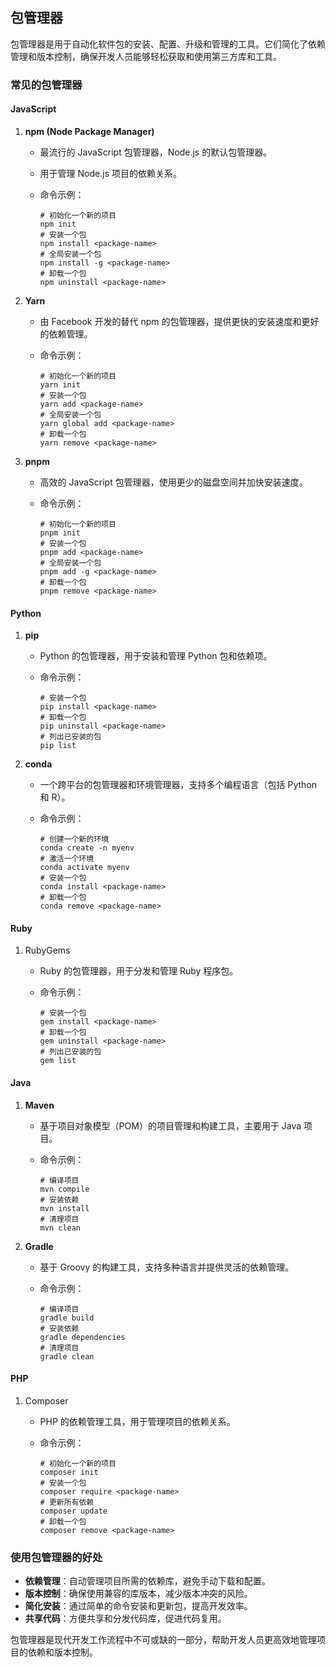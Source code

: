 ## 包管理器

包管理器是用于自动化软件包的安装、配置、升级和管理的工具。它们简化了依赖管理和版本控制，确保开发人员能够轻松获取和使用第三方库和工具。

### 常见的包管理器

#### JavaScript

1. **npm (Node Package Manager)**

   - 最流行的 JavaScript 包管理器，Node.js 的默认包管理器。

   - 用于管理 Node.js 项目的依赖关系。

   - 命令示例：

     ```
     # 初始化一个新的项目
     npm init
     # 安装一个包
     npm install <package-name>
     # 全局安装一个包
     npm install -g <package-name>
     # 卸载一个包
     npm uninstall <package-name>
     ```

2. **Yarn**

   - 由 Facebook 开发的替代 npm 的包管理器，提供更快的安装速度和更好的依赖管理。

   - 命令示例：

     ```
     # 初始化一个新的项目
     yarn init
     # 安装一个包
     yarn add <package-name>
     # 全局安装一个包
     yarn global add <package-name>
     # 卸载一个包
     yarn remove <package-name>
     ```

3. **pnpm**

   - 高效的 JavaScript 包管理器，使用更少的磁盘空间并加快安装速度。

   - 命令示例：

     ```
     # 初始化一个新的项目
     pnpm init
     # 安装一个包
     pnpm add <package-name>
     # 全局安装一个包
     pnpm add -g <package-name>
     # 卸载一个包
     pnpm remove <package-name>
     ```

#### Python

1. **pip**

   - Python 的包管理器，用于安装和管理 Python 包和依赖项。

   - 命令示例：

     ```
     # 安装一个包
     pip install <package-name>
     # 卸载一个包
     pip uninstall <package-name>
     # 列出已安装的包
     pip list
     ```

2. **conda**

   - 一个跨平台的包管理器和环境管理器，支持多个编程语言（包括 Python 和 R）。

   - 命令示例：

     ```
     # 创建一个新的环境
     conda create -n myenv
     # 激活一个环境
     conda activate myenv
     # 安装一个包
     conda install <package-name>
     # 卸载一个包
     conda remove <package-name>
     ```

#### Ruby

1. RubyGems

   - Ruby 的包管理器，用于分发和管理 Ruby 程序包。

   - 命令示例：

     ```
     # 安装一个包
     gem install <package-name>
     # 卸载一个包
     gem uninstall <package-name>
     # 列出已安装的包
     gem list
     ```

#### Java

1. **Maven**

   - 基于项目对象模型（POM）的项目管理和构建工具，主要用于 Java 项目。

   - 命令示例：

     ```
     # 编译项目
     mvn compile
     # 安装依赖
     mvn install
     # 清理项目
     mvn clean
     ```

2. **Gradle**

   - 基于 Groovy 的构建工具，支持多种语言并提供灵活的依赖管理。

   - 命令示例：

     ```
     # 编译项目
     gradle build
     # 安装依赖
     gradle dependencies
     # 清理项目
     gradle clean
     ```

#### PHP

1. Composer

   - PHP 的依赖管理工具，用于管理项目的依赖关系。

   - 命令示例：

     ```
     # 初始化一个新的项目
     composer init
     # 安装一个包
     composer require <package-name>
     # 更新所有依赖
     composer update
     # 卸载一个包
     composer remove <package-name>
     ```

### 使用包管理器的好处

- **依赖管理**：自动管理项目所需的依赖库，避免手动下载和配置。
- **版本控制**：确保使用兼容的库版本，减少版本冲突的风险。
- **简化安装**：通过简单的命令安装和更新包，提高开发效率。
- **共享代码**：方便共享和分发代码库，促进代码复用。

包管理器是现代开发工作流程中不可或缺的一部分，帮助开发人员更高效地管理项目的依赖和版本控制。